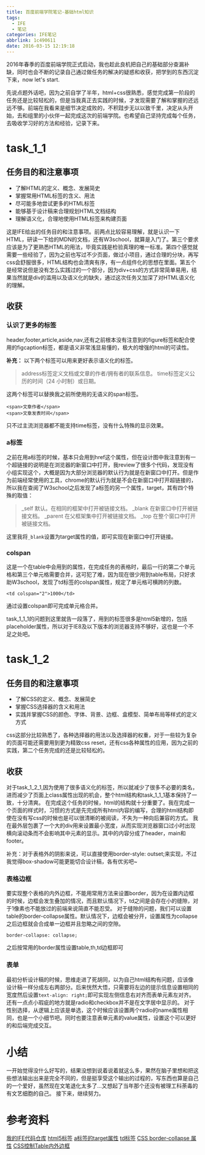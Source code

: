 ```yaml
---
title: 百度前端学院笔记-基础html知识
tags:
  - IFE
  - 笔记
categories: IFE笔记
abbrlink: 1c490611
date: 2016-03-15 12:19:18
---
```

2016年春季的百度前端学院正式启动，我也趁此良机把自己的基础部分查漏补缺，同时也会不断的记录自己通过做任务的解决的疑惑和收获，把学到的东西沉淀下来，now let's start.
<!-- more -->
先说点题外话吧，因为之前自学了半年，html+css很熟悉，感觉完成第一阶段的任务还是比较轻松的，但是当我真正去实践的时候，才发现需要了解和掌握的还远远不够。前端在我看来是细节决定成败的，不积跬步无以以致千里，决定从头开始，去和组里的小伙伴一起完成这次的前端学院。也希望自己坚持完成每个任务，去吸收学习好的方法和经验，记录下来。

# task_1_1

## 任务目的和注意事项
- 了解HTML的定义、概念、发展简史
- 掌握常用HTML标签的含义、用法
- 尽可能多地尝试更多的HTML标签
- 能够基于设计稿来合理规划HTML文档结构
- 理解语义化，合理地使用HTML标签来构建页面

这是IFE给出的任务目的和注意事项。前两点比较容易理解，就是认识一下HTML，研读一下给的MDN的文档，还有W3school，就算是入门了。第三个要求应该是为了更熟悉HTML的用法，毕竟实践是检验真理的唯一标准。第四个感觉就需要一些经验了，因为之前也写过不少页面，做过小项目，通过合理的分块，再写css会舒服很多，HTML结构也会清爽有序，有一点组件化的思想在里面。第五个是经常说但是没有怎么实践过的一个部分，因为div+css的方式非常简单易用，结果当然就是div的滥用以及语义化的缺失，通过这次任务又加深了对HTML语义化的理解。

## 收获

### 认识了更多的标签
header,footer,article,aside,nav,还有之前根本没有注意到的figure标签和配合使用的figcaption标签，都是语义非常浅显易懂的，极大的增强的html的可读性。

**补充：**
以下两个标签可以用来更好表示语义化的标签。
> address标签定义文档或文章的作者/拥有者的联系信息。
time标签定义公历的时间（24 小时制）或日期。

这两个标签可以替换我之前所使用的无语义的span标签。
````
<span>文章作者</span>
<span>文章发表时间</span>
````
只不过主流浏览器都不能支持time标签，没有什么特殊的显示效果。

### a标签
之前在用a标签的时候，基本只会用到href这个属性，但在设计图中我注意到有一个超链接的说明是在浏览器的新窗口中打开，我review了很多个代码，发现没有小组实现这个，大概是因为大部分浏览器的默认行为就是在新窗口中打开。但是作为前端经常使用的工具，chrome的默认行为就是不会在新窗口中打开超链接的，所以我在查阅了W3school之后发现了a标签的另一个属性，target，其有四个特殊的取值：

> _self	默认。在相同的框架中打开被链接文档。
_blank	在新窗口中打开被链接文档。
_parent	在父框架集中打开被链接文档。
_top	在整个窗口中打开被链接文档。

这里我将`_blank`设置为target属性的值，即可实现在新窗口中打开链接。

### colspan
这是一个在table中会用到的属性，在完成任务的表格时，最后一行的第二个单元格和第三个单元格需要合并，这可犯了难，因为现在很少用到table布局，只好求助W3school，发现了td标签的colspan属性，规定了单元格可横跨的列数。
````
<td colspan="2">1000</td>
````
通过设置colspan即可完成单元格合并。

task_1_1_1的问题到这里就告一段落了，用到的标签很多是html5新增的，包括placeholder属性，所以对于IE8及以下版本的浏览器支持不够好，这也是一个不足之处吧。

# task_1_2

## 任务目的和注意事项
- 了解CSS的定义、概念、发展简史
- 掌握CSS选择器的含义和用法
- 实践并掌握CSS的颜色、字体、背景、边框、盒模型、简单布局等样式的定义方式

css这部分比较熟悉了，各种选择器的用法以及选择器的权重，对于一些较为复杂的页面可能还需要用到更为精致css reset，还有css各种属性的应用，因为之前的实践，第二个任务完成的还是比较轻松的。

## 收获
对于task_1_2_1,因为使用了很多语义化的标签，所以就减少了很多不必要的类名，进而减少了页面上class属性出现的机会，整个html结构和task_1_1_1基本保持了一致，十分清爽。
在完成这个任务的时候，html的结构就十分重要了。我在完成一个页面的样式时，习惯的方式是先完成所有html内容的编写，合理的html结构即使在没有写css的时候也是可以很清晰的被阅读，不失为一种向后兼容的方式。
我在最外层包裹了一个大的div用来设置最小宽度，从而实现浏览器窗口过小时出现横向滚动条而不会影响其中元素的显示。其中的内容分成了header，main和footer。

补充：对于表格外的阴影来说，可以直接使用border-style: outset;来实现，不过我觉得box-shadow可能更能切合设计稿，各有优劣吧~

### 表格边框
要实现整个表格的内外边框，不能用常用方法来设置border，因为在设置内边框的时候，边框会发生叠加的情况，而且默认情况下，td之间是会存在小的缝隙，对于1像素也不能放过的前端来说简直不能忍受。
对于缝隙的问题，我们可以设置table的border-collapse属性。默认情况下，边框会被分开，设置属性为collapse之后边框就会合成单一边框并且忽略之间的空隙。
````
border-collapse: collapse;
````
之后按常用的border属性设置table,th,td边框即可

### 表单
最初分析设计稿的时候，思维走进了死胡同，以为自己html结构有问题，应该像设计稿一样分成左右两部分。后来恍然大悟，只需要将左边的提示信息设置相同的宽度然后设置`text-align: right;`即可实现左侧信息右对齐而表单元素左对齐。还有一点点小瑕疵的地方就是radio和checkbox并不是在文字居中显示的。
对于性别选择，从逻辑上应该是单选，这个时候应该设置两个radio的name属性相同，也是一个小细节吧。同时也要注意表单元素的value属性，设置这个可以更好的和后端完成交互。

# 小结
一开始觉得没什么好写的，结果没想到说着说着就这么多，果然在脑子里想和把这些想法输出出来是完全不同的，但是挺享受这个输出的过程的，写东西也算是自己的一个爱好，虽然现在文笔退化太多了...又想起了当年那个还没有被理工科荼毒的有文艺细胞的自己。
接下来，继续努力。

# 参考资料
[我的IFE代码仓库](https://github.com/xdlrt/IFE-1)
[html5标签](http://www.w3school.com.cn/tags/index.asp)
[a标签的target属性](http://www.w3school.com.cn/tags/att_a_target.asp)
[td标签](http://www.w3school.com.cn/tags/tag_td.asp)
[CSS border-collapse 属性](http://www.w3school.com.cn/cssref/pr_tab_border-collapse.asp)
[CSS控制Table内外边框](http://www.3lian.com/edu/2013/08-01/85920.html)